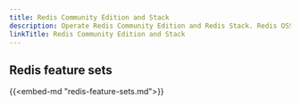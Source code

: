 ```yaml
---
title: Redis Community Edition and Stack
description: Operate Redis Community Edition and Redis Stack. Redis OSS was renamed Redis Community Edition (CE) with the v7.4 release.
linkTitle: Redis Community Edition and Stack
---
```


## Redis feature sets

{{<embed-md "redis-feature-sets.md">}}
